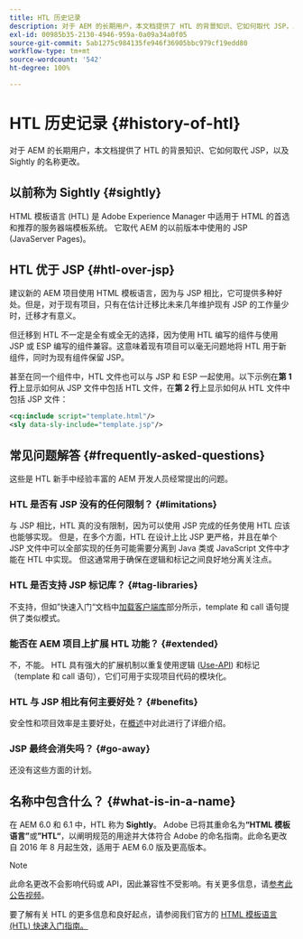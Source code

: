 ```yaml
---
title: HTL 历史记录
description: 对于 AEM 的长期用户，本文档提供了 HTL 的背景知识、它如何取代 JSP，以及 Sightly 的名称更改。
exl-id: 00985b35-2130-4946-959a-0a09a34a0f05
source-git-commit: 5ab1275c984135fe946f36905bbc979cf19edd80
workflow-type: tm+mt
source-wordcount: '542'
ht-degree: 100%

---
```



# HTL 历史记录 {#history-of-htl}

对于 AEM 的长期用户，本文档提供了 HTL 的背景知识、它如何取代 JSP，以及 Sightly 的名称更改。

## 以前称为 Sightly {#sightly}

HTML 模板语言 (HTL) 是 Adobe Experience Manager 中适用于 HTML 的首选和推荐的服务器端模板系统。 它取代 AEM 的以前版本中使用的 JSP (JavaServer Pages)。

## HTL 优于 JSP {#htl-over-jsp}

建议新的 AEM 项目使用 HTML 模板语言，因为与 JSP 相比，它可提供多种好处。但是，对于现有项目，只有在估计迁移比未来几年维护现有 JSP 的工作量少时，迁移才有意义。

但迁移到 HTL 不一定是全有或全无的选择，因为使用 HTL 编写的组件与使用 JSP 或 ESP 编写的组件兼容。这意味着现有项目可以毫无问题地将 HTL 用于新组件，同时为现有组件保留 JSP。

甚至在同一个组件中，HTL 文件也可以与 JSP 和 ESP 一起使用。以下示例在&#x200B;**第 1 行**&#x200B;上显示如何从 JSP 文件中包括 HTL 文件，在&#x200B;**第 2 行**&#x200B;上显示如何从 HTL 文件中包括 JSP 文件：

```xml
<cq:include script="template.html"/>
<sly data-sly-include="template.jsp"/>
```

## 常见问题解答 {#frequently-asked-questions}

这些是 HTL 新手中经验丰富的 AEM 开发人员经常提出的问题。

### HTL 是否有 JSP 没有的任何限制？ {#limitations}

与 JSP 相比，HTL 真的没有限制，因为可以使用 JSP 完成的任务使用 HTL 应该也能够实现。 但是，在多个方面，HTL 在设计上比 JSP 更严格，并且在单个 JSP 文件中可以全部实现的任务可能需要分离到 Java 类或 JavaScript 文件中才能在 HTL 中实现。 但这通常用于确保在逻辑和标记之间良好地分离关注点。

### HTL 是否支持 JSP 标记库？ {#tag-libraries}

不支持，但如”快速入门“文档中[加载客户端库](getting-started.md#loading-client-libraries)部分所示，template 和 call 语句提供了类似模式。

### 能否在 AEM 项目上扩展 HTL 功能？ {#extended}

不，不能。 HTL 具有强大的扩展机制以重复使用逻辑 ([Use-API](#use-api-for-accessing-logic)) 和标记（template 和 call 语句），它们可用于实现项目代码的模块化。

### HTL 与 JSP 相比有何主要好处？ {#benefits}

安全性和项目效率是主要好处，在[概述](overview.md)中对此进行了详细介绍。

### JSP 最终会消失吗？ {#go-away}

还没有这些方面的计划。

## 名称中包含什么？ {#what-is-in-a-name}

在 AEM 6.0 和 6.1 中，HTL 称为 **Sightly**。 Adobe 已将其重命名为&#x200B;**“HTML 模板语言”**&#x200B;或&#x200B;**”HTL“**，以阐明规范的用途并大体符合 Adobe 的命名指南。此命名更改自 2016 年 8 月起生效，适用于 AEM 6.0 版及更高版本。

>[!NOTE]
>
>此命名更改不会影响代码或 API，因此兼容性不受影响。有关更多信息，请[参考此公告视频](https://helpx.adobe.com/cn/experience-manager/how-to/announce-htl.html)。

要了解有关 HTL 的更多信息和良好起点，请参阅我们官方的 [HTML 模板语言 (HTL) 快速入门指南。](overview.md)
